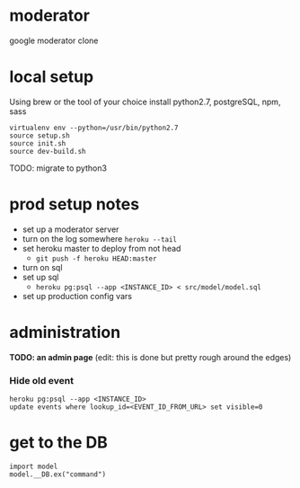# moderator
google moderator clone

# local setup

Using brew or the tool of your choice install python2.7, postgreSQL, npm, sass

```
virtualenv env --python=/usr/bin/python2.7
source setup.sh
source init.sh
source dev-build.sh
```

TODO: migrate to python3

# prod setup notes

  - set up a moderator server
  - turn on the log somewhere `heroku --tail`
  - set heroku master to deploy from not head
    - `git push -f heroku HEAD:master`
  - turn on sql
  - set up sql
    - `heroku pg:psql --app <INSTANCE_ID> < src/model/model.sql`
  - set up production config vars

# administration

__TODO: an admin page__ (edit: this is done but pretty rough around the edges)

### Hide old event
```
heroku pg:psql --app <INSTANCE_ID>
update events where lookup_id=<EVENT_ID_FROM_URL> set visible=0
```

# get to the DB
```
import model
model.__DB.ex("command")
```
